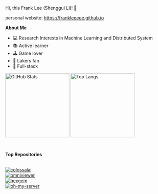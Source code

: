 
Hi, this Frank Lee (Shenggui Li)! 👋

personal website: https://frankleeeee.github.io

**About Me**

- 💻 Research Interests in Machine Learning and Distributed System
- 📚 Active learner 
- 🕹 Game lover
- 🏀 Lakers fan
- 🔨 Full-stack


<img align="center" alt="GitHub Stats" src="https://github-readme-stats.vercel.app/api?theme=tokyonight&username=FrankLeeeee&show_icons=true&include_all_commits=true&hide_border=true" height="200"/> <img align="center" alt="Top Langs" src="https://github-readme-stats.vercel.app/api/top-langs/?username=frankleeeee&layout=compact&exclude_repo=CZ3003-SSAD&hide_border=true&theme=tokyonight&langs_count=10" height="200"/>

<br/>

**Top Repositories**

<br/>

<a href="https://github-readme-stats.vercel.app/api/pin/?username=hpcaitech&repo=colossalai">
<img align="center" src="https://github-readme-stats.vercel.app/api/pin/?username=hpcaitech&repo=colossalai" alt="colossalai">
</a>

<br/>

<a href="https://github-readme-stats.vercel.app/api/pin/?username=frankleeeee&repo=omniviewer">
<img align="center" src="https://github-readme-stats.vercel.app/api/pin/?username=frankleeeee&repo=omniviewer" alt="omniviewer">
</a>

<br/>

<a href="https://github-readme-stats.vercel.app/api/pin/?username=frankleeeee&repo=hexgem">
<img align="center" src="https://github-readme-stats.vercel.app/api/pin/?username=frankleeeee&repo=hexgem" alt="hexgem">
</a>

<br/>

<a href="https://github-readme-stats.vercel.app/api/pin/?username=nus-hpc-ai-lab&repo=oh-my-server">
<img align="center" src="https://github-readme-stats.vercel.app/api/pin/?username=nus-hpc-ai-lab&repo=oh-my-server" alt="oh-my-server">
</a>